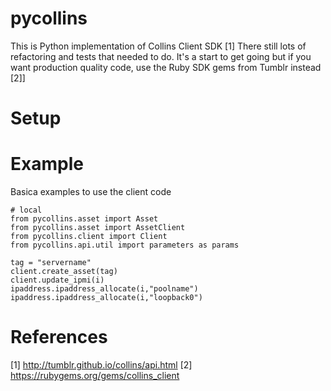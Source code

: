# pycollins

This is Python implementation of Collins Client SDK [1] There still lots of 
refactoring and tests that needed to do. It's a start to get going but if you 
want production quality code, use the Ruby SDK gems from Tumblr instead [2]]

# Setup


# Example

Basica examples to use the client code

	# local
	from pycollins.asset import Asset
	from pycollins.asset import AssetClient
	from pycollins.client import Client
	from pycollins.api.util import parameters as params

	tag = "servername"
    client.create_asset(tag)
    client.update_ipmi(i)
    ipaddress.ipaddress_allocate(i,"poolname")
    ipaddress.ipaddress_allocate(i,"loopback0")

# References

[1] http://tumblr.github.io/collins/api.html
[2] https://rubygems.org/gems/collins_client
